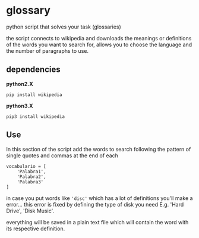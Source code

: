 # glossary
python script that solves your task   (glossaries)

the script connects to wikipedia and downloads the meanings or definitions of the words you want to search for, allows you to choose the language and the number of paragraphs to use.

## dependencies

**python2.X**

    pip install wikipedia

**python3.X**

    pip3 install wikipedia

## Use

In this section of the script add the words to search following the pattern of single quotes and commas at the end of each

    vocabulario = [
		'Palabra1',
		'Palabra2',
		'Palabra3'
	]

in case you put words like `'disc'` which has a lot of definitions you'll make a error...
this error is fixed by defining the type of disk you need 
E.g. 'Hard Drive', 'Disk Music'.

everything will be saved in a plain text file which will contain the word with its respective definition.

